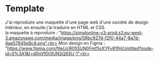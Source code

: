 # Template

J'ai reproduire une maquette d'une page web d'une société de design intérieur, en ensuite j'ai traduire en HTML et CSS.<br>
la maquette à reproduire : "https://simplonline-v3-prod.s3.eu-west-3.amazonaws.com/media/image/png/58bc927d-f2f0-44a7-8a7d-4ae57845e8c4.png"<br>
Mon design en Figma : "https://www.figma.com/file/JcR05SUN0Fmf5sXYFv81fH/Untitled?node-id=0%3A1&t=d0nVfDI3fJNSQ93U-1"<br>
